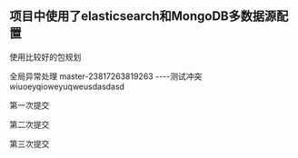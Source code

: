 
## 项目中使用了elasticsearch和MongoDB多数据源配置

使用比较好的包规划

全局异常处理 master-23817263819263  ----测试冲突wiuoeyqioweyuqweusdasdasd

第一次提交

第二次提交

第三次提交

